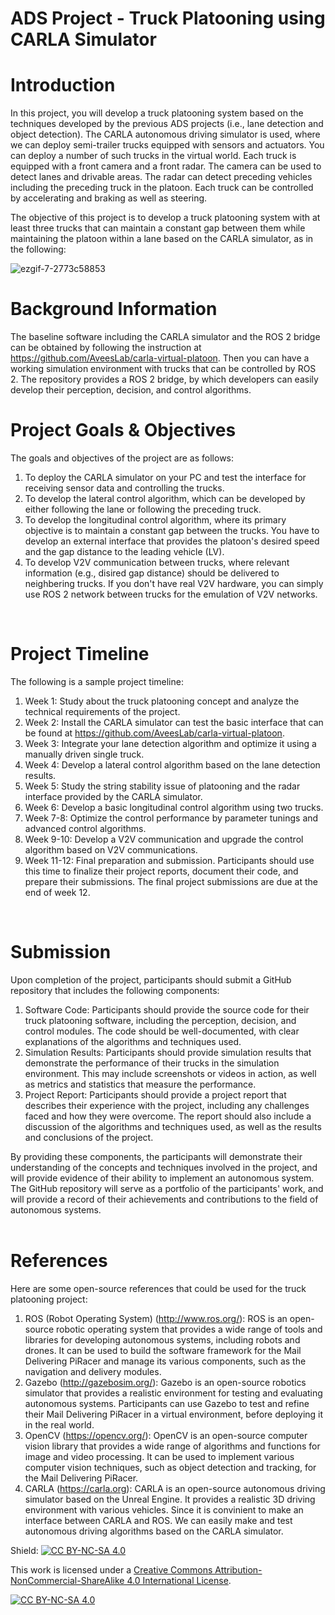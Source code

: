 # ADS Project - Truck Platooning using CARLA Simulator

# Introduction

In this project, you will develop a truck platooning system based on the techniques developed by the previous ADS projects (i.e., lane detection and object detection). The CARLA autonomous driving simulator is used, where we can deploy semi-trailer trucks equipped with sensors and actuators. You can deploy a number of such trucks in the virtual world. Each truck is equipped with a front camera and a front radar. The camera can be used to detect lanes and drivable areas. The radar can detect preceding vehicles including the preceding truck in the platoon. Each truck can be controlled by accelerating and braking as well as steering. 

The objective of this project is to develop a truck platooning system with at least three trucks that can maintain a constant gap between them while maintaining the platoon within a lane based on the CARLA simulator, as in the following:

![ezgif-7-2773c58853](https://github.com/SEA-ME/ADS_Truck-Platooning/assets/700359/c7139d48-6a11-4d45-b5db-3c6fce4ec8b1)

# Background Information

The baseline software including the CARLA simulator and the ROS 2 bridge can be obtained by following the instruction at https://github.com/AveesLab/carla-virtual-platoon. Then you can have a working simulation environment with trucks that can be controlled by ROS 2. The repository provides a ROS 2 bridge, by which developers can easily develop their perception, decision, and control algorithms.

# Project Goals & Objectives

The goals and objectives of the project are as follows:

1. To deploy the CARLA simulator on your PC and test the interface for receiving sensor data and controlling the trucks.
2. To develop the lateral control algorithm, which can be developed by either following the lane or following the preceding truck.
3. To develop the longitudinal control algorithm, where its primary objective is to maintain a constant gap between the trucks. You have to develop an external interface that provides the platoon's desired speed and the gap distance to the leading vehicle (LV).
4. To develop V2V communication between trucks, where relevant information (e.g., disired gap distance) should be delivered to neighbering trucks. If you don't have real V2V hardware, you can simply use ROS 2 network between trucks for the emulation of V2V networks.
</br>

# Project Timeline

The following is a sample project timeline:

1. Week 1: Study about the truck platooning concept and analyze the technical requirements of the project.
2. Week 2: Install the CARLA simulator can test the basic interface that can be found at https://github.com/AveesLab/carla-virtual-platoon.
3. Week 3: Integrate your lane detection algorithm and optimize it using a manually driven single truck.
4. Week 4: Develop a lateral control algorithm based on the lane detection results.
5. Week 5: Study the string stability issue of platooning and the radar interface provided by the CARLA simulator.
6. Week 6: Develop a basic longitudinal control algorithm using two trucks.
7. Week 7-8: Optimize the control performance by parameter tunings and advanced control algorithms.
8. Week 9-10: Develop a V2V communication and upgrade the control algorithm based on V2V communications.
9. Week 11-12: Final preparation and submission. Participants should use this time to finalize their project reports, document their code, and prepare their submissions. The final project submissions are due at the end of week 12.
</br>

# Submission

Upon completion of the project, participants should submit a GitHub repository that includes the following components:

1. Software Code: Participants should provide the source code for their truck platooning software, including the perception, decision, and control modules. The code should be well-documented, with clear explanations of the algorithms and techniques used.
2. Simulation Results: Participants should provide simulation results that demonstrate the performance of their trucks in the simulation environment. This may include screenshots or videos in action, as well as metrics and statistics that measure the performance.
3. Project Report: Participants should provide a project report that describes their experience with the project, including any challenges faced and how they were overcome. The report should also include a discussion of the algorithms and techniques used, as well as the results and conclusions of the project.

By providing these components, the participants will demonstrate their understanding of the concepts and techniques involved in the project, and will provide evidence of their ability to implement an autonomous system. The GitHub repository will serve as a portfolio of the participants' work, and will provide a record of their achievements and contributions to the field of autonomous systems.  
</br>

# References

Here are some open-source references that could be used for the truck platooning project:

1. ROS (Robot Operating System) (http://www.ros.org/): ROS is an open-source robotic operating system that provides a wide range of tools and libraries for developing autonomous systems, including robots and drones. It can be used to build the software framework for the Mail Delivering PiRacer and manage its various components, such as the navigation and delivery modules.
2. Gazebo (http://gazebosim.org/): Gazebo is an open-source robotics simulator that provides a realistic environment for testing and evaluating autonomous systems. Participants can use Gazebo to test and refine their Mail Delivering PiRacer in a virtual environment, before deploying it in the real world.
3. OpenCV (https://opencv.org/): OpenCV is an open-source computer vision library that provides a wide range of algorithms and functions for image and video processing. It can be used to implement various computer vision techniques, such as object detection and tracking, for the Mail Delivering PiRacer.
4. CARLA (https://carla.org): CARLA is an open-source autonomous driving simulator based on the Unreal Engine. It provides a realistic 3D driving environment with various vehicles. Since it is convinient to make an interface between CARLA and ROS. We can easily make and test autonomous driving algorithms based on the CARLA simulator.

Shield: [![CC BY-NC-SA 4.0][cc-by-nc-sa-shield]][cc-by-nc-sa]

This work is licensed under a
[Creative Commons Attribution-NonCommercial-ShareAlike 4.0 International License][cc-by-nc-sa].

[![CC BY-NC-SA 4.0][cc-by-nc-sa-image]][cc-by-nc-sa]

[cc-by-nc-sa]: http://creativecommons.org/licenses/by-nc-sa/4.0/
[cc-by-nc-sa-image]: https://licensebuttons.net/l/by-nc-sa/4.0/88x31.png
[cc-by-nc-sa-shield]: https://img.shields.io/badge/License-CC%20BY--NC--SA%204.0-lightgrey.svg
